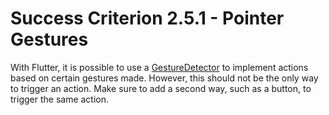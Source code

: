 # Success Criterion 2.5.1 - Pointer Gestures

With Flutter, it is possible to use a [GestureDetector](https://api.flutter.dev/flutter/widgets/GestureDetector-class.html) to implement actions based on certain gestures made. 
However, this should not be the only way to trigger an action. Make sure to add a second way, such as a button, to trigger the same action. 